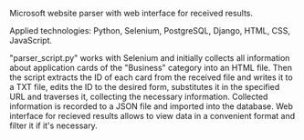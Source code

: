 Microsoft website parser with web interface for received results.

Applied technologies: Python, Selenium, PostgreSQL, Django, HTML, CSS, JavaScript.


"parser_script.py" works with Selenium and initially collects all information about application cards of the "Business" category into an HTML file. 
Then the script extracts the ID of each card from the received file and writes it to a TXT file, edits the ID to the desired form, substitutes it in the specified URL and traverses it, collecting the necessary information.
Collected information is recorded to a JSON file and imported into the database.
Web interface for recieved results allows to view data in a convenient format and filter it if it's necessary.
